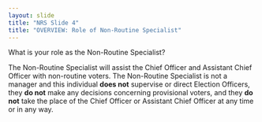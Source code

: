```yaml
---
layout: slide
title: "NRS Slide 4"
title: "OVERVIEW: Role of Non-Routine Specialist"
---
```


What is your role as the Non-Routine Specialist?

The Non-Routine Specialist will assist the Chief Officer and Assistant Chief Officer with non-routine voters. The Non-Routine Specialist is not a manager and this individual **does not** supervise or direct Election Officers, they **do not** make any decisions concerning provisional voters, and they **do not** take the place of the Chief Officer or Assistant Chief Officer at any time or in any way.
